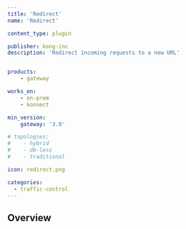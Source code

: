 ```yaml
---
title: 'Redirect'
name: 'Redirect'

content_type: plugin

publisher: kong-inc
description: 'Redirect incoming requests to a new URL'


products:
    - gateway

works_on:
    - on-prem
    - konnect

min_version:
    gateway: '3.9'

# topologies:
#    - hybrid
#    - db-less
#    - traditional

icon: redirect.png

categories:
  - traffic-control
---
```


## Overview
